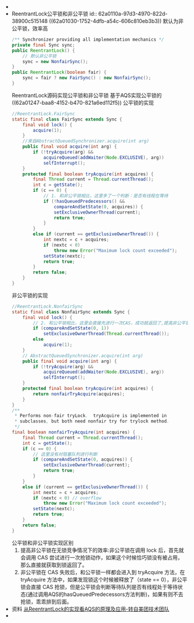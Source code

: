 -
- ReentrantLock公平锁和非公平锁
  id:: 62a0110a-97d3-4970-822d-38900c515148
  ((62a01030-1752-4dfb-a54c-606c810eb3b3)) 
  默认为非公平锁，效率高
  ```java
  /** Synchronizer providing all implementation mechanics */
  private final Sync sync;
  public ReentrantLock() {
      // 默认非公平锁
      sync = new NonfairSync();
  }
  public ReentrantLock(boolean fair) {
      sync = fair ? new FairSync() : new NonfairSync();
  }
  ```
  ReentrantLock源码实现公平锁和非公平锁
  基于AQS实现公平锁的
  ((62a01247-baa8-4152-b470-821a6ed112f5)) 
  公平锁的实现
  ```java
  //ReentrantLock.FairSync
  static final class FairSync extends Sync {
      final void lock() {
          acquire(1);
      }
      //来自AbstractQueuedSynchronizer.acquire(int arg)
      public final void acquire(int arg) {
          if (!tryAcquire(arg) &&
              acquireQueued(addWaiter(Node.EXCLUSIVE), arg))
              selfInterrupt();
      }
      protected final boolean tryAcquire(int acquires) {
          final Thread current = Thread.currentThread();
          int c = getState();
          if (c == 0) {
              // 1. 和非公平锁相比，这里多了一个判断：是否有线程在等待
              if (!hasQueuedPredecessors() &&
                  compareAndSetState(0, acquires)) {
                  setExclusiveOwnerThread(current);
                  return true;
              }
          }
          else if (current == getExclusiveOwnerThread()) {
              int nextc = c + acquires;
              if (nextc < 0)
                  throw new Error("Maximum lock count exceeded");
              setState(nextc);
              return true;
          }
          return false;
      }
  }
  ```
  非公平锁的实现
  ```java
  //ReentrantLock.NonfairSync
  static final class NonfairSync extends Sync {
      final void lock() {
          // 2. 和公平锁相比，这里会直接先进行一次CAS，成功就返回了,提高非公平锁在无锁竞争情况下的效率
          if (compareAndSetState(0, 1))
              setExclusiveOwnerThread(Thread.currentThread());
          else
              acquire(1);
      }
      // AbstractQueuedSynchronizer.acquire(int arg)
      public final void acquire(int arg) {
          if (!tryAcquire(arg) &&
              acquireQueued(addWaiter(Node.EXCLUSIVE), arg))
              selfInterrupt();
      }
      protected final boolean tryAcquire(int acquires) {
          return nonfairTryAcquire(acquires);
      }
  }
  /**
   * Performs non-fair tryLock.  tryAcquire is implemented in
   * subclasses, but both need nonfair try for trylock method.
   */
  final boolean nonfairTryAcquire(int acquires) {
      final Thread current = Thread.currentThread();
      int c = getState();
      if (c == 0) {
          // 这里没有对阻塞队列进行判断
          if (compareAndSetState(0, acquires)) {
              setExclusiveOwnerThread(current);
              return true;
          }
      }
      else if (current == getExclusiveOwnerThread()) {
          int nextc = c + acquires;
          if (nextc < 0) // overflow
              throw new Error("Maximum lock count exceeded");
          setState(nextc);
          return true;
      }
      return false;
  }
  ```
  公平锁和非公平锁实现区别
  1. 提高非公平锁在无锁竞争情况下的效率:非公平锁在调用 lock 后，首先就会调用 CAS 尝试进行一次抢锁动作，如果这个时候恰巧锁没有被占用，那么直接就获取到锁返回了。
  2. 非公平锁在 CAS 失败后，和公平锁一样都会进入到 tryAcquire 方法，在 tryAcquire 方法中，如果发现锁这个时候被释放了（state == 0），非公平锁会直接 CAS 抢锁，但是公平锁会判断等待队列是否有线程处于等待状态(通过调用AQS的hasQueuedPredecessors方法判断)，如果有则不去抢锁，乖乖排到后面。
- 资料
  [从ReentrantLock的实现看AQS的原理及应用-转自美团技术团队](https://javaguide.cn/java/concurrent/reentrantlock.html#%E5%89%8D%E8%A8%80)
-